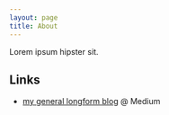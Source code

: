 ```yaml
---
layout: page
title: About
---
```


Lorem ipsum hipster sit.

## Links

* [my general longform blog](https://medium.com/@rhetoricize) @ Medium
